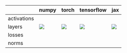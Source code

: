|             | numpy                                                                                                                                                              | torch                                                                                                                                                              | tensorflow                                                                                                                                                             | jax                                                                                                                                                                |
|:------------|:-------------------------------------------------------------------------------------------------------------------------------------------------------------------|:-------------------------------------------------------------------------------------------------------------------------------------------------------------------|:-----------------------------------------------------------------------------------------------------------------------------------------------------------------------|:-------------------------------------------------------------------------------------------------------------------------------------------------------------------|
| activations |                                                                                                                                                                    |                                                                                                                                                                    |                                                                                                                                                                        |                                                                                                                                                                    |
| layers      | <a href="https://github.com/unifyai/ivy/actions/runs/3483991530" rel="noopener noreferrer" target="_blank"><img src=https://img.shields.io/badge/-failure-red></a> | <a href="https://github.com/unifyai/ivy/actions/runs/3483991530" rel="noopener noreferrer" target="_blank"><img src=https://img.shields.io/badge/-failure-red></a> | <a href="https://github.com/unifyai/ivy/actions/runs/3483991530" rel="noopener noreferrer" target="_blank"><img src=https://img.shields.io/badge/-success-success></a> | <a href="https://github.com/unifyai/ivy/actions/runs/3483991530" rel="noopener noreferrer" target="_blank"><img src=https://img.shields.io/badge/-failure-red></a> |
| losses      |                                                                                                                                                                    |                                                                                                                                                                    |                                                                                                                                                                        |                                                                                                                                                                    |
| norms       |                                                                                                                                                                    |                                                                                                                                                                    |                                                                                                                                                                        |                                                                                                                                                                    |